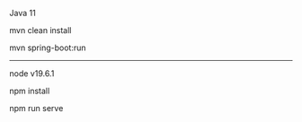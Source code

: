Java 11

mvn clean install

mvn spring-boot:run

-------------------------

node v19.6.1

npm install

npm run serve
